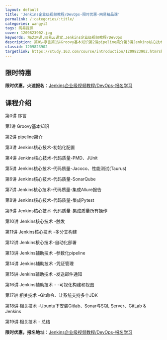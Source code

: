 ```yaml
---
layout: default
title: 'Jenkins企业级视频教程/DevOps-限时优惠-网易精品课'
permalink: /:categories/:title/
categories: wangyi2
tags: 网易提供
cover: 1209823902.jpg
keywords: 精选网课,网易云课堂,Jenkins企业级视频教程/DevOps
description: 第0讲序言第1讲Groovy基本知识第2讲pipeline简介第3讲Jenkins核心技术-初始化配置第4讲Jenkin
classid: 1209823902
targetlink: https://study.163.com/course/introduction/1209823902.htm?share=1&shareId=1025206652&utm_campaign=share&utm_medium=iphoneShare&utm_source=&utm_u=1025206652
---
```


## 限时特惠

**限时优惠，火速报名**：[Jenkins企业级视频教程/DevOps-报名学习](https://study.163.com/course/introduction/1209823902.htm?share=1&shareId=1025206652&utm_campaign=share&utm_medium=iphoneShare&utm_source=&utm_u=1025206652)

## 课程介绍

第0讲 序言

第1讲 Groovy基本知识

第2讲 pipeline简介

第3讲 Jenkins核心技术-初始化配置

第4讲 Jenkins核心技术-代码质量-PMD、JUnit

第5讲 Jenkins核心技术-代码质量-Jacoco、性能测试(Taurus)

第6讲 Jenkins核心技术-代码质量-SonarQube

第7讲 Jenkins核心技术-代码质量-集成Allure报告

第8讲 Jenkins核心技术-代码质量-集成Pytest

第9讲 Jenkins核心技术-代码质量-集成质量所有操作

第10讲 Jenkins核心技术 -触发

第11讲 Jenkins核心技术 -多分支构建

第12讲 Jenkins核心技术-自动化部署

第13讲 Jenkins辅助技术 -参数化pipeline

第14讲 Jenkins辅助技术 -凭证管理

第15讲 Jenkins辅助技术 -发送邮件通知

第16讲 Jenkins辅助技术 - -可视化构建和视图

第17讲 相关技术 -Git命令、让系统支持多个JDK

第18讲 相关技术 -Ubuntu下安装Gitlab、Sonar与SQL Server、GitLab & Jenkins

第19讲 相关技术 - 总结

**限时优惠，报名地址**：[Jenkins企业级视频教程/DevOps-报名学习](https://study.163.com/course/introduction/1209823902.htm?share=1&shareId=1025206652&utm_campaign=share&utm_medium=iphoneShare&utm_source=&utm_u=1025206652)

